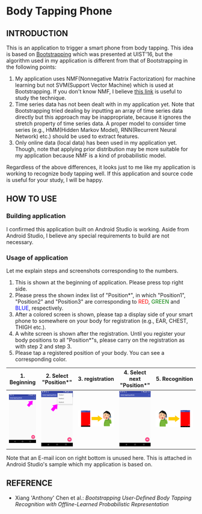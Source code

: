 # Body Tapping Phone

## INTRODUCTION

This is an application to trigger a smart phone from body tapping. This idea is based on [Bootstrapping](http://dl.acm.org/citation.cfm?id=2984541) which was presented at UIST'16, but the algorithm used in my application is different from that of Bootstrapping in the following points:

1. My application uses NMF(Nonnegative Matrix Factorization) for machine learning but not SVM(Support Vector Machine) which is used at Bootstrapping. If you don't know NMF, I believe [this link](https://github.com/drumichiro/nmf-and-ntf) is useful to study the technique.
2. Time series data has not been dealt with in my application yet. Note that Bootstrapping tried dealing by inputting an array of time series data directly but this approach may be inappropriate, because it ignores the stretch property of time series data. A proper model to consider time series (e.g., HMM(Hidden Markov Model), RNN(Recurrent Neural Network) etc.) should be used to extract features.
3. Only online data (local data) has been used in my application yet. Though, note that applying prior distribution may be more suitable for my application because NMF is a kind of probabilistic model.

Regardless of the above differences, it looks just to me like my application is working to recognize body tapping well. If this application and source code is useful for your study, I will be happy.

## HOW TO USE

### Building application
I confirmed this application built on Android Studio is working. Aside from Android Studio, I believe any special requirements to build are not necessary.

### Usage of application
Let me explain steps and screenshots corresponding to the numbers.

1. This is shown at the beginning of application. Please press top right side.
2. Please press the shown index list of "Position*", in which "Position1", "Position2" and "Position3" are corresponding to <font color="Red">RED</font>, <font color="Green">GREEN</font> and <font color="Blue">BLUE</font>, respectively.
3. After a colored screen is shown, please tap a display side of your smart phone to somewhere on your body for registration (e.g., EAR, CHEST, THIGH etc.).
4. A white screen is shown after the registration. Until you register your body positions to all "Position*"s, please carry on the registration as with step 2 and step 3.
5. Please tap a registered position of your body. You can see a corresponding color.

|1. Beginning |2. Select "Position*" |3. registration |4. Select next "Position*" |5. Recognition |
|---|---|---|---|---|
|<img src=image/Screenshot_beginning.png width=256px> |<img src=image/Screenshot_registration_start.png width=256px> |<img src=image/Screenshot_registration_color.png width=1024px> |<img src=image/Screenshot_registration_done.png width=256px> |<img src=image/Screenshot_recognition_color.png width=1024px> |

Note that an E-mail icon on right bottom is unused here. This is attached in Android Studio's sample which my application is based on.

## REFERENCE
- Xiang 'Anthony' Chen et al.: _Bootstrapping User-Defined Body Tapping Recognition with Offline-Learned Probabilistic Representation_
